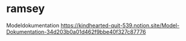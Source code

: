 # ramsey

Modeldokumentation
https://kindhearted-quit-539.notion.site/Model-Dokumentation-34d203b0a01d462f9bbe40f327c87776

